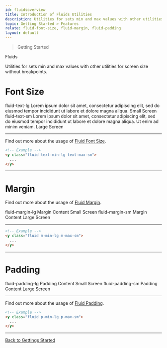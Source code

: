 ```yaml
---
id: fluidsoverview
title: Introduction of Fluids Utilities
description: Utilities for sets min and max values with other utilities for screen size without breakpoints.
topic: Getting Started > Features
relate: fluid-font-size, fluid-margin, fluid-padding
layout: default
---
```


> Getting Started

<y class="-mt-4 pt-4 (xs)text-3xl (lg)text-5xl font-semibold gap-tight">
  Fluids
</y>

Utilities for sets min and max values with other utilities for screen size without breakpoints.

# Font Size

<y class="flex (xs)flex-col (sm)flex-row">
  <y class="relative h-72 w-88 p-4 bg-gray-400 border-l-2 border-t-2 border-b-2 border-gray-400 rounded-l-lg">
    <y class="pb-4 text-lg font-mono">
      fluid-text-lg
    </y>
    <y class="text-lg">
      Lorem ipsum dolor sit amet, consectetur adipiscing elit, sed do eiusmod tempor incididunt ut labore et dolore magna aliqua.
    </y>
    <y class="absolute bottom-2 left-4 text-sm font-mono font-semibold">
      Small Screen
    </y>
  </y>
  <y class="relative h-72 w-full p-4 bg-gray-300 border-r-2 border-t-2 border-b-2 border-gray-400 rounded-r-lg">
    <y class="pb-4 text-lg font-mono">
      fluid-text-sm
    </y>
    <y class="text-sm">
      Lorem ipsum dolor sit amet, consectetur adipiscing elit, sed do eiusmod tempor incididunt ut labore et dolore magna aliqua. Ut enim ad minim veniam.
    </y>
    <y class="absolute bottom-2 right-4 text-sm font-mono font-semibold">
      Large Screen
    </y>
  </y>
</y>

---

Find out more about the usage of [Fluid Font Size](/fluid-font-size/).

```html
<!-- Example -->
<y class="fluid text-min-lg text-max-sm">
  ...
</y>
```

---

# Margin

Find out more about the usage of [Fluid Margin](/fluid-margin/).

<y class="flex (xs)flex-col (sm)flex-row">
  <y class="relative h-72 w-88 p-0 bg-gray-400 border-l-2 border-t-2 border-b-2 border-gray-400 rounded-l-lg">
    <y class="p-4 text-lg font-mono">
      fluid-margin-lg
    </y>
    <y class="relative h-48 w-64 bg-gray-500 flex justify-center items-center">
			<y class="absolute top-2 left-4 text-gray-800">
				Margin
			</y>
			<y class="px-10 py-10 text-orange-600 bg-orange-400">
				Content
			</y>
    </y>
    <y class="absolute bottom-2 left-4 text-sm font-mono font-semibold">
      Small Screen
    </y>
  </y>
  <y class="relative h-72 w-full bg-gray-300 border-r-2 border-t-2 border-b-2 border-gray-400 rounded-r-lg">
    <y class="p-4 text-lg font-mono">
      fluid-margin-sm
    </y>
    <y class="relative h-48 w-full bg-gray-400 flex justify-center items-center">
			<y class="absolute top-2 left-4 text-gray-800">
				Margin
			</y>
			<y class="w-96 py-16 flex justify-center items-center text-orange-600 bg-orange-400">
				Content
			</y>
    </y>
    <y class="absolute bottom-2 right-4 text-sm font-mono font-semibold">
      Large Screen
    </y>
  </y>
</y>

---

```html
<!-- Example -->
<y class="fluid m-min-lg m-max-sm">
  ...
</y>
```

---

# Padding

<y class="flex (xs)flex-col (sm)flex-row">
  <y class="relative h-72 w-88 p-0 bg-gray-400 border-l-2 border-t-2 border-b-2 border-gray-400 rounded-l-lg">
    <y class="p-4 text-lg font-mono">
      fluid-padding-lg
    </y>
    <y class="relative h-48 w-64 bg-gray-500 flex justify-center items-center">
			<y class="absolute top-2 left-4 text-gray-800">
				Padding
			</y>
			<y class="px-10 py-10 text-orange-600 bg-orange-400">
				Content
			</y>
    </y>
    <y class="absolute bottom-2 left-4 text-sm font-mono font-semibold">
      Small Screen
    </y>
  </y>
  <y class="relative h-72 w-full bg-gray-300 border-r-2 border-t-2 border-b-2 border-gray-400 rounded-r-lg">
    <y class="p-4 text-lg font-mono">
      fluid-padding-sm
    </y>
    <y class="relative h-48 w-full bg-gray-400 flex justify-center items-center">
			<y class="absolute top-2 left-4 text-gray-800">
				Padding
			</y>
			<y class="w-96 py-16 flex justify-center items-center text-orange-600 bg-orange-400">
				Content
			</y>
    </y>
    <y class="absolute bottom-2 right-4 text-sm font-mono font-semibold">
      Large Screen
    </y>
  </y>
</y>

---

Find out more about the usage of [Fluid Padding](/fluid-padding/).

```html
<!-- Example -->
<y class="fluid p-min-lg p-max-sm">
  ...
</y>
```

---

<y class="mt-16 mx-auto max-w-sm">
  <a class="px-10 py-3 appearance-none (focus)outline-none text-md text-gray-800 (hover)text-gray-100 bg-gray-200 (hover)bg-gray-800 border-4 border-gray-300 (hover)border-gray-800 (focus)border-gray-800 rounded-lg transition duration-300 ease-in-out"
     href="/getting-started/"
     target="_self"
     rel="noopener">
    Back to
    <span class="font-semibold">
      Gettings Started
    </span>
  </a>
</y>